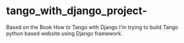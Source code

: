 # tango_with_django_project-
Based on the Book How to Tango with Django
I'm trying to build Tango python based website using Django framework.
